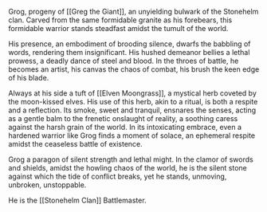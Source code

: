 Grog, progeny of [[Greg the Giant]], an unyielding bulwark of the Stonehelm clan. Carved from the same formidable granite as his forebears, this formidable warrior stands steadfast amidst the tumult of the world.

His presence, an embodiment of brooding silence, dwarfs the babbling of words, rendering them insignificant. His hushed demeanor bellies a lethal prowess, a deadly dance of steel and blood. In the throes of battle, he becomes an artist, his canvas the chaos of combat, his brush the keen edge of his blade.

Always at his side a tuft of [[Elven Moongrass]], a mystical herb coveted by the moon-kissed elves. His use of this herb, akin to a ritual, is both a respite and a reflection. Its smoke, sweet and tranquil, ensnares the senses, acting as a gentle balm to the frenetic onslaught of reality, a soothing caress against the harsh grain of the world. In its intoxicating embrace, even a hardened warrior like Grog finds a moment of solace, an ephemeral respite amidst the ceaseless battle of existence.

Grog a paragon of silent strength and lethal might. In the clamor of swords and shields, amidst the howling chaos of the world, he is the silent stone against which the tide of conflict breaks, yet he stands, unmoving, unbroken, unstoppable.

He is the [[Stonehelm Clan]] Battlemaster.